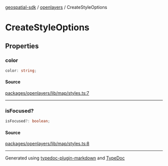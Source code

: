[geospatial-sdk](../../index.md) / [openlayers](../index.md) / CreateStyleOptions

# CreateStyleOptions

## Properties

### color

```ts
color: string;
```

#### Source

[packages/openlayers/lib/map/styles.ts:7](https://github.com/jahow/geospatial-sdk/blob/eda8b4f/packages/openlayers/lib/map/styles.ts#L7)

---

### isFocused?

```ts
isFocused?: boolean;
```

#### Source

[packages/openlayers/lib/map/styles.ts:8](https://github.com/jahow/geospatial-sdk/blob/eda8b4f/packages/openlayers/lib/map/styles.ts#L8)

---

Generated using [typedoc-plugin-markdown](https://www.npmjs.com/package/typedoc-plugin-markdown) and [TypeDoc](https://typedoc.org/)
